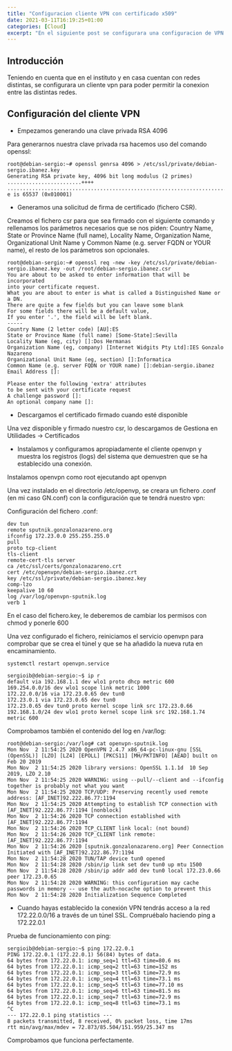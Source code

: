 ```yaml
---
title: "Configuracion cliente VPN con certificado x509"
date: 2021-03-11T16:19:25+01:00
categories: [Cloud]
excerpt: "En el siguiente post se configurara una configuracion de VPN para poder acceder desde casa a una red distinta como puede ser la red del centro de trabajo o en este caso la red del instituto."
---
```


## **Introducción** ##

Teniendo en cuenta que en el instituto y en casa cuentan con redes distintas, se configurara un cliente vpn para poder permitir la conexion entre las distintas redes.

## **Configuración del cliente VPN** ##

* Empezamos generando una clave privada RSA 4096

Para generarnos nuestra clave privada rsa hacemos uso del comando openssl:

~~~
root@debian-sergio:~# openssl genrsa 4096 > /etc/ssl/private/debian-sergio.ibanez.key
Generating RSA private key, 4096 bit long modulus (2 primes)
........................++++
.....................................................................................................................................................................................................................................................................................................................................................................................................................++++
e is 65537 (0x010001)
~~~

* Generamos una solicitud de firma de certificado (fichero CSR).

Creamos el fichero csr para que sea firmado con el siguiente comando y rellenamos los parámetros necesarios que se nos piden: Country Name,  State or Province Name (full name), Locality Name, Organization Name, Organizational Unit Name y Common Name (e.g. server FQDN or YOUR name), el resto de los parámetros son opcionales.

~~~
root@debian-sergio:~# openssl req -new -key /etc/ssl/private/debian-sergio.ibanez.key -out /root/debian-sergio.ibanez.csr
You are about to be asked to enter information that will be incorporated
into your certificate request.
What you are about to enter is what is called a Distinguished Name or a DN.
There are quite a few fields but you can leave some blank
For some fields there will be a default value,
If you enter '.', the field will be left blank.
-----
Country Name (2 letter code) [AU]:ES
State or Province Name (full name) [Some-State]:Sevilla
Locality Name (eg, city) []:Dos Hermanas
Organization Name (eg, company) [Internet Widgits Pty Ltd]:IES Gonzalo Nazareno
Organizational Unit Name (eg, section) []:Informatica
Common Name (e.g. server FQDN or YOUR name) []:debian-sergio.ibanez
Email Address []:

Please enter the following 'extra' attributes
to be sent with your certificate request
A challenge password []:
An optional company name []:
~~~

* Descargamos el certificado firmado cuando esté disponible

Una vez disponible y firmado nuestro csr, lo descargamos de Gestiona en Utilidades -> Certificados

* Instalamos y configuramos apropiadamente el cliente openvpn y muestra los registros (logs) del sistema que demuestren que se ha establecido una conexión.

Instalamos openvpn como root ejecutando apt openvpn

Una vez instalado en el directorio /etc/openvp, se creara un fichero .conf (en mi caso GN.conf) con la configuración que te tendrá nuestro vpn:

Configuración del fichero .conf:

~~~
dev tun
remote sputnik.gonzalonazareno.org
ifconfig 172.23.0.0 255.255.255.0
pull
proto tcp-client
tls-client
remote-cert-tls server
ca /etc/ssl/certs/gonzalonazareno.crt
cert /etc/openvpn/debian-sergio.ibanez.crt
key /etc/ssl/private/debian-sergio.ibanez.key
comp-lzo
keepalive 10 60
log /var/log/openvpn-sputnik.log
verb 1
~~~

En el caso del fichero.key, le deberemos de cambiar los permisos con chmod y ponerle 600 

Una vez configurado el fichero, reiniciamos el servicio openvpn para comprobar que se crea el túnel y que se ha añadido la nueva ruta en encaminamiento.

~~~
systemctl restart openvpn.service
~~~

~~~
sergioib@debian-sergio:~$ ip r
default via 192.168.1.1 dev wlo1 proto dhcp metric 600 
169.254.0.0/16 dev wlo1 scope link metric 1000 
172.22.0.0/16 via 172.23.0.65 dev tun0 
172.23.0.1 via 172.23.0.65 dev tun0 
172.23.0.65 dev tun0 proto kernel scope link src 172.23.0.66 
192.168.1.0/24 dev wlo1 proto kernel scope link src 192.168.1.74 metric 600 
~~~

Comprobamos también el contenido del log en /var/log:

~~~
root@debian-sergio:/var/log# cat openvpn-sputnik.log 
Mon Nov  2 11:54:25 2020 OpenVPN 2.4.7 x86_64-pc-linux-gnu [SSL (OpenSSL)] [LZO] [LZ4] [EPOLL] [PKCS11] [MH/PKTINFO] [AEAD] built on Feb 20 2019
Mon Nov  2 11:54:25 2020 library versions: OpenSSL 1.1.1d  10 Sep 2019, LZO 2.10
Mon Nov  2 11:54:25 2020 WARNING: using --pull/--client and --ifconfig together is probably not what you want
Mon Nov  2 11:54:25 2020 TCP/UDP: Preserving recently used remote address: [AF_INET]92.222.86.77:1194
Mon Nov  2 11:54:25 2020 Attempting to establish TCP connection with [AF_INET]92.222.86.77:1194 [nonblock]
Mon Nov  2 11:54:26 2020 TCP connection established with [AF_INET]92.222.86.77:1194
Mon Nov  2 11:54:26 2020 TCP_CLIENT link local: (not bound)
Mon Nov  2 11:54:26 2020 TCP_CLIENT link remote: [AF_INET]92.222.86.77:1194
Mon Nov  2 11:54:26 2020 [sputnik.gonzalonazareno.org] Peer Connection Initiated with [AF_INET]92.222.86.77:1194
Mon Nov  2 11:54:28 2020 TUN/TAP device tun0 opened
Mon Nov  2 11:54:28 2020 /sbin/ip link set dev tun0 up mtu 1500
Mon Nov  2 11:54:28 2020 /sbin/ip addr add dev tun0 local 172.23.0.66 peer 172.23.0.65
Mon Nov  2 11:54:28 2020 WARNING: this configuration may cache passwords in memory -- use the auth-nocache option to prevent this
Mon Nov  2 11:54:28 2020 Initialization Sequence Completed
~~~

* Cuando hayas establecido la conexión VPN tendrás acceso a la red 172.22.0.0/16 a través de un túnel SSL. Compruébalo haciendo ping a 172.22.0.1

Prueba de funcionamiento con ping:

~~~
sergioib@debian-sergio:~$ ping 172.22.0.1
PING 172.22.0.1 (172.22.0.1) 56(84) bytes of data.
64 bytes from 172.22.0.1: icmp_seq=1 ttl=63 time=80.6 ms
64 bytes from 172.22.0.1: icmp_seq=2 ttl=63 time=152 ms
64 bytes from 172.22.0.1: icmp_seq=3 ttl=63 time=72.9 ms
64 bytes from 172.22.0.1: icmp_seq=4 ttl=63 time=73.1 ms
64 bytes from 172.22.0.1: icmp_seq=5 ttl=63 time=77.10 ms
64 bytes from 172.22.0.1: icmp_seq=6 ttl=63 time=81.5 ms
64 bytes from 172.22.0.1: icmp_seq=7 ttl=63 time=72.9 ms
64 bytes from 172.22.0.1: icmp_seq=8 ttl=63 time=73.1 ms
^C
--- 172.22.0.1 ping statistics ---
8 packets transmitted, 8 received, 0% packet loss, time 17ms
rtt min/avg/max/mdev = 72.873/85.504/151.959/25.347 ms
~~~

Comprobamos que funciona perfectamente.
